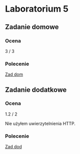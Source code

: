 # Laboratorium 5

## Zadanie domowe

### Ocena

3 / 3

### Polecenie

[Zad dom](/images/lab5-zad-dom.pdf)

## Zadanie dodatkowe

### Ocena

1.2 / 2

Nie użyłem uwierzytelnienia HTTP.

### Polecenie

[Zad dod](/images/lab5-zad-dod.pdf)
